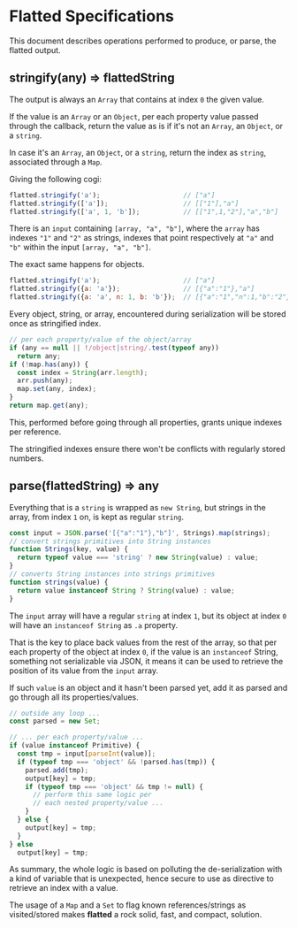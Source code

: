 # Flatted Specifications

This document describes operations performed to produce, or parse, the flatted output.

## stringify(any) => flattedString

The output is always an `Array` that contains at index `0` the given value.

If the value is an `Array` or an `Object`, per each property value passed through the callback, return the value as is if it's not an `Array`, an `Object`, or a `string`.

In case it's an `Array`, an `Object`, or a `string`, return the index as `string`, associated through a `Map`.

Giving the following cogi:

```js
flatted.stringify('a');                     // ["a"]
flatted.stringify(['a']);                   // [["1"],"a"]
flatted.stringify(['a', 1, 'b']);           // [["1",1,"2"],"a","b"]
```

There is an `input` containing `[array, "a", "b"]`, where the `array` has indexes `"1"` and `"2"` as strings, indexes that point respectively at `"a"` and `"b"` within the input `[array, "a", "b"]`.

The exact same happens for objects.

```js
flatted.stringify('a');                     // ["a"]
flatted.stringify({a: 'a'});                // [{"a":"1"},"a"]
flatted.stringify({a: 'a', n: 1, b: 'b'});  // [{"a":"1","n":1,"b":"2"},"a","b"]
```

Every object, string, or array, encountered during serialization will be stored once as stringified index.

```js
// per each property/value of the object/array
if (any == null || !/object|string/.test(typeof any))
  return any;
if (!map.has(any)) {
  const index = String(arr.length);
  arr.push(any);
  map.set(any, index);
}
return map.get(any);
```

This, performed before going through all properties, grants unique indexes per reference.

The stringified indexes ensure there won't be conflicts with regularly stored numbers.

## parse(flattedString) => any

Everything that is a `string` is wrapped as `new String`, but strings in the array, from index `1` on, is kept as regular `string`.

```js
const input = JSON.parse('[{"a":"1"},"b"]', Strings).map(strings);
// convert strings primitives into String instances
function Strings(key, value) {
  return typeof value === 'string' ? new String(value) : value;
}
// converts String instances into strings primitives
function strings(value) {
  return value instanceof String ? String(value) : value;
}
```

The `input` array will have a regular `string` at index `1`, but its object at index `0` will have an `instanceof String` as `.a` property.

That is the key to place back values from the rest of the array, so that per each property of the object at index `0`, if the value is an `instanceof` String, something not serializable via JSON, it means it can be used to retrieve the position of its value from the `input` array.

If such `value` is an object and it hasn't been parsed yet, add it as parsed and go through all its properties/values.

```js
// outside any loop ...
const parsed = new Set;

// ... per each property/value ...
if (value instanceof Primitive) {
  const tmp = input[parseInt(value)];
  if (typeof tmp === 'object' && !parsed.has(tmp)) {
    parsed.add(tmp);
    output[key] = tmp;
    if (typeof tmp === 'object' && tmp != null) {
      // perform this same logic per
      // each nested property/value ...
    }
  } else {
    output[key] = tmp;
  }
} else
  output[key] = tmp;
```

As summary, the whole logic is based on polluting the de-serialization with a kind of variable that is unexpected, hence secure to use as directive to retrieve an index with a value.

The usage of a `Map` and a `Set` to flag known references/strings as visited/stored makes **flatted** a rock solid, fast, and compact, solution.
